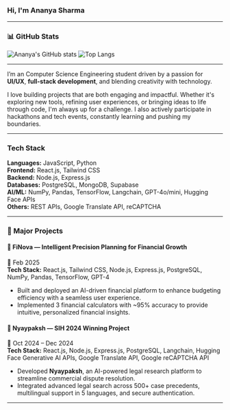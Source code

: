 ### Hi, I'm Ananya Sharma

---

### 📊 GitHub Stats

![Ananya's GitHub stats](https://github-readme-stats.vercel.app/api?username=ananya-sh30&show_icons=true&theme=github_dark&hide_rank=true)
![Top Langs](https://github-readme-stats.vercel.app/api/top-langs/?username=ananya-sh30&layout=compact&theme=github_dark)

---

I’m an Computer Science Engineering student driven by a passion for **UI/UX**, **full-stack development**, and blending creativity with technology.

I love building projects that are both engaging and impactful. Whether it's exploring new tools, refining user experiences, or bringing ideas to life through code, I'm always up for a challenge. I also actively participate in hackathons and tech events, constantly learning and pushing my boundaries.

---

###  Tech Stack

**Languages:** JavaScript, Python  
**Frontend:** React.js, Tailwind CSS  
**Backend:** Node.js, Express.js  
**Databases:** PostgreSQL, MongoDB, Supabase  
**AI/ML:** NumPy, Pandas, TensorFlow, Langchain, GPT-4o/mini, Hugging Face APIs  
**Others:** REST APIs, Google Translate API, reCAPTCHA

---

### 🚀 Major Projects

#### 🔹 **FiNova** — Intelligent Precision Planning for Financial Growth  
📅 Feb 2025  
**Tech Stack:** React.js, Tailwind CSS, Node.js, Express.js, PostgreSQL, NumPy, Pandas, TensorFlow, GPT-4  

- Built and deployed an AI-driven financial platform to enhance budgeting efficiency with a seamless user experience.  
- Implemented 3 financial calculators with ~95% accuracy to provide intuitive, personalized financial insights.

#### 🔹 **Nyaypaksh** — SIH 2024 Winning Project  
📅 Oct 2024 – Dec 2024  
**Tech Stack:** React.js, Node.js, Express.js, PostgreSQL, Langchain, Hugging Face Generative AI APIs, Google Translate API, Google reCAPTCHA API  

- Developed **Nyaypaksh**, an AI-powered legal research platform to streamline commercial dispute resolution.  
- Integrated advanced legal search across 500+ case precedents, multilingual support in 5 languages, and secure authentication.


---
